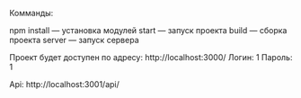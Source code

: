 Комманды:

npm install — установка модулей
start — запуск проекта
build — сборка проекта
server — запуск сервера 

Проект будет доступен по адресу: http://localhost:3000/
Логин: 1
Пароль: 1

Api: http://localhost:3001/api/

